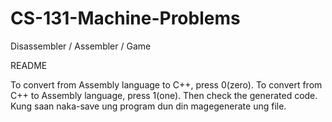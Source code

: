 CS-131-Machine-Problems
=======================

Disassembler / Assembler / Game

README

To convert from Assembly language to C++, press 0(zero).
To convert from C++ to Assembly language, press 1(one).
Then check the generated code.
Kung saan naka-save ung program dun din magegenerate ung file.
